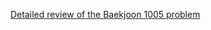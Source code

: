 [Detailed review of the Baekjoon 1005 problem](https://choicube84.github.io/study/2024/01/15/baekjoon_1005.html)